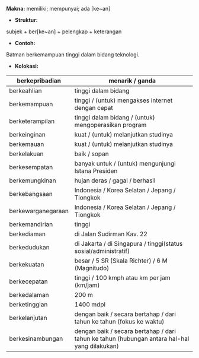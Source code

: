 **Makna:** memiliki; mempunyai; ada \[ke\~an]

- **Struktur:**

subjek + ber\[ke\~an] + pelengkap + keterangan

- **Contoh:**

Batman berkemampuan tinggi dalam bidang teknologi.

- **Kolokasi:**

| berkepribadian     | menarik / ganda                                                                                  |
| ------------------ | ------------------------------------------------------------------------------------------------ |
| berkeahlian        | tinggi dalam bidang                                                                              |
| berkemampuan       | tinggi / (untuk) mengakses internet dengan cepat                                                 |
| berketerampilan    | tinggi dalam bidang / (untuk) mengoperasikan program                                             |
| berkeinginan       | kuat / (untuk) melanjutkan studinya                                                              |
| berkemauan         | kuat / (untuk) melanjutkan studinya                                                              |
| berkelakuan        | baik / sopan                                                                                     |
| berkesempatan      | banyak untuk / (untuk) mengunjungi Istana Presiden                                               |
| berkemungkinan     | hujan deras / gagal / berhasil                                                                   |
| berkebangsaan      | Indonesia / Korea Selatan / Jepang / Tiongkok                                                    |
| berkewarganegaraan | Indonesia / Korea Selatan / Jepang / Tiongkok                                                    |
| berkemandirian     | tinggi                                                                                           |
| berkediaman        | di Jalan Sudirman Kav. 22                                                                        |
| berkedudukan       | di Jakarta / di Singapura / tinggi(status sosial/administratif)                                  |
| berkekuatan        | besar / 5 SR (Skala Richter) / 6 M (Magnitudo)                                                   |
| berkecepatan       | tinggi / 100 kmph atau km per jam (km/jam)                                                       |
| berkedalaman       | 200 m                                                                                            |
| berketinggian      | 1400 mdpl                                                                                        |
| berkelanjutan      | dengan baik / secara bertahap / dari tahun ke tahun&#xA;(fokus ke waktu)                         |
| berkesinambungan   | dengan baik / secara bertahap / dari tahun ke tahun&#xA;(hubungan antara hal-hal yang dilakukan) |
